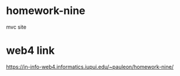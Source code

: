 # homework-nine
 mvc site

# web4 link
https://in-info-web4.informatics.iupui.edu/~pauleon/homework-nine/
